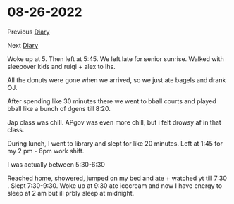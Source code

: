 # 08-26-2022

Previous [Diary](https://aryanmangla23.github.io/08-25-2022/)

Next [Diary](https://aryanmangla23.github.io/08-27-2022/)

Woke up at 5. Then left at 5:45. We left late for senior sunrise. Walked with sleepover kids and ruiqi + alex to lhs.

All the donuts were gone when we arrived, so we just ate bagels and drank OJ.

After spending like 30 minutes there we went to bball courts and played bball like a bunch of dgens till 8:20.

Jap class was chill. APgov was even more chill, but i felt drowsy af in that class. 

During lunch, I went to library and slept for like 20 minutes. Left at 1:45 for my 2 pm - 6pm work shift. 

I was actually between 5:30-6:30

Reached home, showered, jumped on my bed and ate + watched yt till 7:30 . Slept 7:30-9:30. Woke up at 9:30 ate icecream and now I have energy to sleep at 2 am but ill prbly sleep at midnight. 
